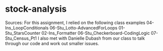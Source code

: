 # stock-analysis

Sources:
For this assignment, I relied on the following class examples
  04-Ins_LoopConditionals
  06-Stu_Lotto-AdvancedForLoops
  01-Stu_StarsCounter
  02-Ins_Formatter
  06-Stu_Checkerboard-CodingLogic
  07-Stu_Census_Pt1
I also met with Danielle Dubash from our class to talk through our code and work out smaller issues. 
